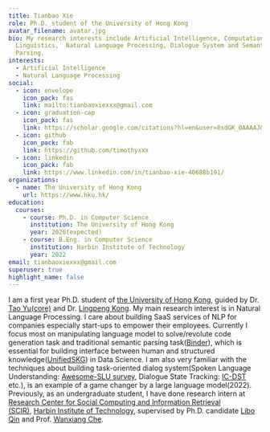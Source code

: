 ```yaml
---
title: Tianbao Xie
role: Ph.D. student of the University of Hong Kong
avatar_filename: avatar.jpg
bio: My research interests include Artificial Intelligence, Computational
  Linguistics,  Natural Language Processing, Dialogue System and Semantic
  Parsing.
interests:
  - Artificial Intelligence
  - Natural Language Processing
social:
  - icon: envelope
    icon_pack: fas
    link: mailto:tianbaoxiexxx@gmail.com
  - icon: graduation-cap
    icon_pack: fas
    link: https://scholar.google.com/citations?hl=en&user=8sdGK_0AAAAJ&view_op=list_works&sortby=pubdate
  - icon: github
    icon_pack: fab
    link: https://github.com/timothyxxx
  - icon: linkedin
    icon_pack: fab
    link: https://www.linkedin.com/in/tianbao-xie-40688b191/
organizations:
  - name: The University of Hong Kong
    url: https://www.hku.hk/
education:
  courses:
    - course: Ph.D. in Computer Science
      institution: The University of Hong Kong
      year: 2026(expected)
    - course: B.Eng. in Computer Science
      institution: Harbin Institute of Technology
      year: 2022
email: tianbaoxiexxx@gmail.com
superuser: true
highlight_name: false
---
```

I am a first year Ph.D. student of [the University of Hong Kong](https://www.hku.hk/), guided by Dr. [Tao Yu(core)](https://taoyds.github.io/) and Dr. [Lingpeng Kong](https://ikekonglp.github.io/). My main research interest is in Natural Language Processing. I care about building SaaS services of NLP for companies especially start-ups to empower their employees. Currently I focus most on manipulating language model to solve/revolute code generation task and traditional semantic parsing task([Binder](https://lm-code-binder.github.io/)), which is essential for building interface between human and structured knowledge([UnifiedSKG](https://github.com/HKUNLP/UnifiedSKG)) in Data Science. I am also very familiar with the techniques about building task-oriented dialog system(Spoken Language Understanding: [Awesome-SLU survey](https://github.com/yizhen20133868/Awesome-SLU-Survey), Dialogue State Tracking: [IC-DST](https://arxiv.org/abs/2203.08568) etc.), is an example of a game changer by a large language model(2022). 
Previously, as an undergraduate student, I have done research intern at [Research Center for Social Computing and Information Retrieval (SCIR)](http://ir.hit.edu.cn/), [Harbin Institute of Technology](http://en.hit.edu.cn/), supervised by Ph.D. candidate [Libo Qin](http://ir.hit.edu.cn/~lbqin/) and Prof. [Wanxiang Che](http://ir.hit.edu.cn/~car/). 
